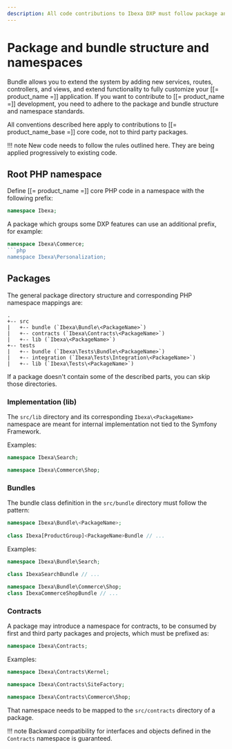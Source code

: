 ```yaml
---
description: All code contributions to Ibexa DXP must follow package and bundle structure and namespace standards.
---
```


# Package and bundle structure and namespaces

Bundle allows you to extend the system by adding new services, routes, controllers, and views, and extend functionality to fully customize your [[= product_name =]] application.
If you want to contribute to [[= product_name =]] development, you need to adhere to the package and bundle structure and namespace standards.

All conventions described here apply to contributions to [[= product_name_base =]] core code, not to third party packages.

!!! note
    New code needs to follow the rules outlined here.
    They are being applied progressively to existing code.
## Root PHP namespace

Define [[= product_name =]] core PHP code in a namespace with the following prefix:
```php
namespace Ibexa;
```

A package which groups some DXP features can use an additional prefix, for example:
```php
namespace Ibexa\Commerce;
```php
namespace Ibexa\Personalization;
```

## Packages

The general package directory structure and corresponding PHP namespace mappings are:
```
.
+-- src
|   +-- bundle (`Ibexa\Bundle\<PackageName>`)
|   +-- contracts (`Ibexa\Contracts\<PackageName>`)
|   +-- lib (`Ibexa\<PackageName>`)
+-- tests
|   +-- bundle (`Ibexa\Tests\Bundle\<PackageName>`)
|   +-- integration (`Ibexa\Tests\Integration\<PackageName>`)
|   +-- lib (`Ibexa\Tests\<PackageName>`)
```

If a package doesn't contain some of the described parts, you can skip those directories.

### Implementation (lib)

The `src/lib` directory and its corresponding `Ibexa\<PackageName>` namespace are meant for internal implementation not tied to the Symfony Framework.

Examples:

```php
namespace Ibexa\Search;
```

```php
namespace Ibexa\Commerce\Shop;
```

### Bundles

The bundle class definition in the `src/bundle` directory must follow the pattern:

```php
namespace Ibexa\Bundle\<PackageName>;
 
class Ibexa[ProductGroup]<PackageName>Bundle // ...
```

Examples:

```php
namespace Ibexa\Bundle\Search;
 
class IbexaSearchBundle // ...
```

```php
namespace Ibexa\Bundle\Commerce\Shop;
class IbexaCommerceShopBundle // ...
```

### Contracts

A package may introduce a namespace for contracts, to be consumed by first and third party packages
and projects, which must be prefixed as:

```php
namespace Ibexa\Contracts;
```

Examples:

```php
namespace Ibexa\Contracts\Kernel;
```

```php
namespace Ibexa\Contracts\SiteFactory;
```

```php
namespace Ibexa\Contracts\Commerce\Shop;
```

That namespace needs to be mapped to the `src/contracts` directory of a package.

!!! note
    Backward compatibility for interfaces and objects defined in the `Contracts` namespace is guaranteed.
